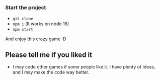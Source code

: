 ### Start the project

- `git clone`
- `npm i` (It works on node 16)
- `npm start`

And enjoy this crazy game :D

## Please tell me if you liked it

- I may code other games if some people like it. I have plenty of ideas, and I may make the code way better.
